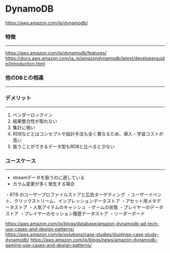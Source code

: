 # DynamoDB

https://aws.amazon.com/jp/dynamodb/

### 特徴
---
https://aws.amazon.com/jp/dynamodb/features/
https://docs.aws.amazon.com/ja_jp/amazondynamodb/latest/developerguide/Introduction.html



### 他のDBとの相違
---

### デメリット
---
1. ベンダーロックイン
2. 結果整合性が取れない
3. 集計に弱い
4. RDBなどとはコンセプトや設計手法も全く異なるため、導入・学習コストが高い
5. 扱うことができるデータ型もRDBと比べると少ない

### ユースケース
---
- streamデータを扱うのに適している
- カラム変更が多く発生する場合

・RTB のユーザープロファイルストアと広告ターゲティング
・ユーザーイベント、クリックストリーム、インプレッションデータストア
・アセット用メタデータストア
・人気アイテムのキャッシュ
・ゲームの状態
・プレイヤーのデータストア
・プレイヤーのセッション履歴データストア
・リーダーボード

https://aws.amazon.com/jp/blogs/database/amazon-dynamodb-ad-tech-use-cases-and-design-patterns/
https://aws.amazon.com/jp/solutions/case-studies/duolingo-case-study-dynamodb/
https://aws.amazon.com/jp/blogs/news/amazon-dynamodb-gaming-use-cases-and-design-patterns/

